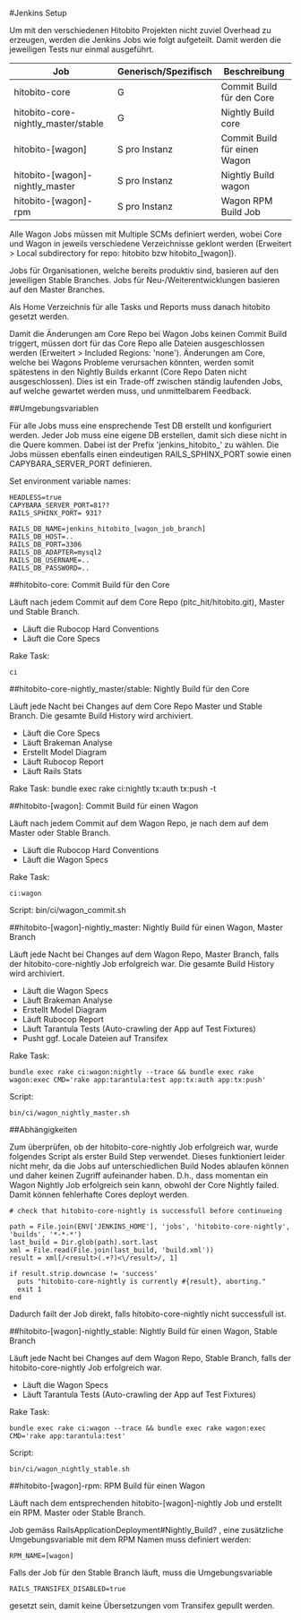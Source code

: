 #Jenkins Setup

Um mit den verschiedenen Hitobito Projekten nicht zuviel Overhead zu erzeugen, werden die Jenkins Jobs wie folgt aufgeteilt. Damit werden die jeweiligen Tests nur einmal ausgeführt.

| Job | Generisch/Spezifisch | Beschreibung
|---|---|---|
| hitobito-core |	G |	Commit Build für den Core
| hitobito-core-nightly_master/stable |	G |	Nightly Build core
| hitobito-[wagon] |	S pro Instanz |	Commit Build für einen Wagon
| hitobito-[wagon]-nightly_master |	S pro Instanz | Nightly Build wagon
| hitobito-[wagon]-rpm | S pro Instanz | Wagon RPM Build Job

Alle Wagon Jobs müssen mit Multiple SCMs definiert werden, wobei Core und Wagon in jeweils verschiedene Verzeichnisse geklont werden (Erweitert > Local subdirectory for repo: hitobito bzw hitobito_[wagon]).

Jobs für Organisationen, welche bereits produktiv sind, basieren auf den jeweiligen Stable Branches. Jobs für Neu-/Weiterentwicklungen basieren auf den Master Branches.

Als Home Verzeichnis für alle Tasks und Reports muss danach hitobito gesetzt werden.

Damit die Änderungen am Core Repo bei Wagon Jobs keinen Commit Build triggert, müssen dort für das Core Repo alle Dateien ausgeschlossen werden (Erweitert > Included Regions: 'none'). Änderungen am Core, welche bei Wagons Probleme verursachen könnten, werden somit spätestens in den Nightly Builds erkannt (Core Repo Daten nicht ausgeschlossen). Dies ist ein Trade-off zwischen ständig laufenden Jobs, auf welche gewartet werden muss, und unmittelbarem Feedback.

##Umgebungsvariablen

Für alle Jobs muss eine ensprechende Test DB erstellt und konfiguriert werden. Jeder Job muss eine eigene DB erstellen, damit sich diese nicht in die Quere kommen. Dabei ist der Prefix 'jenkins_hitobito_' zu wählen. Die Jobs müssen ebenfalls einen eindeutigen RAILS_SPHINX_PORT sowie einen CAPYBARA_SERVER_PORT definieren.

Set environment variable names:

    HEADLESS=true
    CAPYBARA_SERVER_PORT=81??
    RAILS_SPHINX_PORT= 931?

    RAILS_DB_NAME=jenkins_hitobito_[wagon_job_branch]
    RAILS_DB_HOST=..
    RAILS_DB_PORT=3306
    RAILS_DB_ADAPTER=mysql2
    RAILS_DB_USERNAME=..
    RAILS_DB_PASSWORD=..


##hitobito-core: Commit Build für den Core

Läuft nach jedem Commit auf dem Core Repo (pitc_hit/hitobito.git), Master und Stable Branch.
   * Läuft die Rubocop Hard Conventions
   * Läuft die Core Specs

Rake Task:

    ci

##hitobito-core-nightly_master/stable: Nightly Build für den Core

Läuft jede Nacht bei Changes auf dem Core Repo Master und Stable Branch. Die gesamte Build History wird archiviert.

  * Läuft die Core Specs
  * Läuft Brakeman Analyse
  * Erstellt Model Diagram
  * Läuft Rubocop Report
  * Läuft Rails Stats

Rake Task: bundle exec rake ci:nightly tx:auth tx:push -t

##hitobito-[wagon]: Commit Build für einen Wagon

Läuft nach jedem Commit auf dem Wagon Repo, je nach dem auf dem Master oder Stable Branch.

  * Läuft die Rubocop Hard Conventions
  * Läuft die Wagon Specs

Rake Task:

    ci:wagon

Script: bin/ci/wagon_commit.sh

##hitobito-[wagon]-nightly_master: Nightly Build für einen Wagon, Master Branch

Läuft jede Nacht bei Changes auf dem Wagon Repo, Master Branch, falls der hitobito-core-nightly Job erfolgreich war. Die gesamte Build History wird archiviert.

  * Läuft die Wagon Specs
  * Läuft Brakeman Analyse
  * Erstellt Model Diagram
  * Läuft Rubocop Report
  * Läuft Tarantula Tests (Auto-crawling der App auf Test Fixtures)
  * Pusht ggf. Locale Dateien auf Transifex

Rake Task:

    bundle exec rake ci:wagon:nightly --trace && bundle exec rake wagon:exec CMD='rake app:tarantula:test app:tx:auth app:tx:push'

Script:

    bin/ci/wagon_nightly_master.sh


##Abhängigkeiten

Zum überprüfen, ob der hitobito-core-nightly Job erfolgreich war, wurde folgendes Script als erster Build Step verwendet. Dieses funktioniert leider nicht mehr, da die Jobs auf unterschiedlichen Build Nodes ablaufen können und daher keinen Zugriff aufeinander haben. D.h., dass momentan ein Wagon Nightly Job erfolgreich sein kann, obwohl der Core Nightly failed. Damit können fehlerhafte Cores deployt werden.

    # check that hitobito-core-nightly is successfull before continueing

    path = File.join(ENV['JENKINS_HOME'], 'jobs', 'hitobito-core-nightly', 'builds', '*-*-*')
    last_build = Dir.glob(path).sort.last
    xml = File.read(File.join(last_build, 'build.xml'))
    result = xml[/<result>(.+?)<\/result>/, 1]

    if result.strip.downcase != 'success'
      puts "hitobito-core-nightly is currently #{result}, aborting."
      exit 1
    end

Dadurch failt der Job direkt, falls hitobito-core-nightly nicht successfull ist.

##hitobito-[wagon]-nightly_stable: Nightly Build für einen Wagon, Stable Branch

Läuft jede Nacht bei Changes auf dem Wagon Repo, Stable Branch, falls der hitobito-core-nightly Job erfolgreich war.

  * Läuft die Wagon Specs
  * Läuft Tarantula Tests (Auto-crawling der App auf Test Fixtures)

Rake Task:

    bundle exec rake ci:wagon --trace && bundle exec rake wagon:exec CMD='rake app:tarantula:test'

Script:

    bin/ci/wagon_nightly_stable.sh

##hitobito-[wagon]-rpm: RPM Build für einen Wagon

Läuft nach dem entsprechenden hitobito-[wagon]-nightly Job und erstellt ein RPM. Master oder Stable Branch.

Job gemäss RailsApplicationDeployment#Nightly_Build? , eine zusätzliche Umgebungsvariable mit dem RPM Namen muss definiert werden:

    RPM_NAME=[wagon]

Falls der Job für den Stable Branch läuft, muss die Umgebungsvariable

    RAILS_TRANSIFEX_DISABLED=true

gesetzt sein, damit keine Übersetzungen vom Transifex gepullt werden.

